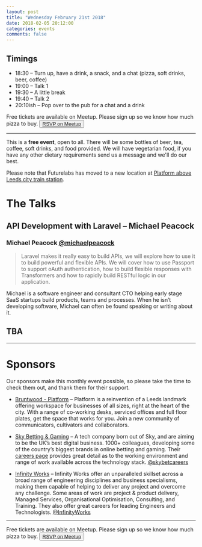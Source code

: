 ```yaml
---
layout: post
title: "Wednesday February 21st 2018"
date: 2018-02-05 20:12:00
categories: events
comments: false
---
```


## Timings

* 18:30 – Turn up, have a drink, a snack, and a chat (pizza, soft drinks, beer, coffee)
* 19:00 – Talk 1
* 19:30 – A little break
* 19:40 – Talk 2
* 20:10ish – Pop over to the pub for a chat and a drink

Free tickets are available on Meetup. Please sign up so we know how much pizza to buy. <button>[RSVP on Meetup](https://www.meetup.com/leedsphp/events/246435791/)</button>

<hr/>

This is a **free event**, open to all. There will be some bottles of beer, tea, coffee, soft drinks, and food provided. We will have vegetarian food, if you have any other dietary requirements send us a message and we'll do our best.

Please note that Futurelabs has moved to a new location at [Platform above Leeds city train station](https://bruntwood.co.uk/our-locations/leeds/platform/).

# The Talks

## API Development with Laravel – Michael Peacock

### Michael Peacock [@michaelpeacock](https://twitter.com/michaelpeacock)

> Laravel makes it really easy to build APIs, we will explore how to use it to build powerful and flexible APIs. We will cover how to use Passport to support oAuth authentication, how to build flexible responses with Transformers and how to rapidly build RESTful logic in our application.

Michael is a software engineer and consultant CTO helping early stage SaaS startups build products, teams and processes. When he isn’t developing software, Michael can often be found speaking or writing about it.

## TBA

<hr/>

# Sponsors

Our sponsors make this monthly event possible, so please take the time to check them out, and thank them for their support.

* [Bruntwood - Platform](https://bruntwood.co.uk/our-locations/leeds/platform/) – Platform is a reinvention of a Leeds landmark offering workspace for businesses of all sizes, right at the heart of the city. With a range of co-working desks, serviced offices and full floor plates, get the space that works for you. Join a new community of communicators, cultivators and collaborators.

* [Sky Betting & Gaming](http://skybetcareers.com/about-us) – A tech company born out of Sky, and are aiming to be the UK’s best digital business. 1000+ colleagues, developing some of the country’s biggest brands in online betting and gaming. Their [careers page](http://skybetcareers.com/) provides great detail as to the working environment and range of work available across the technology stack. [@skybetcareers](https://twitter.com/skybetcareers)

* [Infinity Works](https://www.infinityworks.com/) – Infinity Works offer an unparalleled skillset across a broad range of engineering disciplines and business specialisms, making them capable of helping to deliver any project and overcome any challenge. Some areas of work are project & product delivery, Managed Services, Organisational Optimisation, Consulting, and Training. They also offer great careers for leading Engineers and Technologists. [@InfinityWorks](https://twitter.com/InfinityWorks)

<hr/>

Free tickets are available on Meetup. Please sign up so we know how much pizza to buy. <button>[RSVP on Meetup](https://www.meetup.com/leedsphp/events/246435791/)</button>
